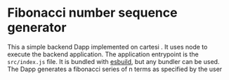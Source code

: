 # Fibonacci number sequence generator 

This a simple backend Dapp implemented on cartesi . It uses node to execute the backend application.
The application entrypoint is the `src/index.js` file. It is bundled with [esbuild](https://esbuild.github.io), but any bundler can be used.
 The Dapp generates a fibonacci series  of n terms as specified by the user

